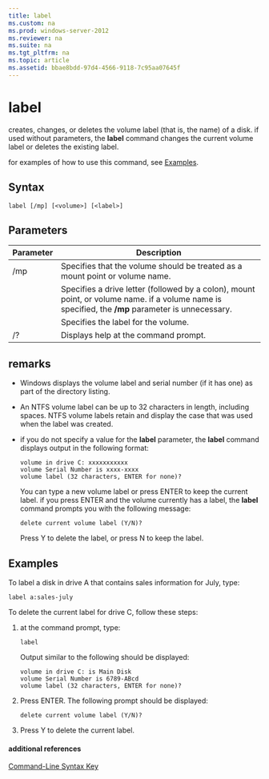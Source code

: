 ```yaml
---
title: label
ms.custom: na
ms.prod: windows-server-2012
ms.reviewer: na
ms.suite: na
ms.tgt_pltfrm: na
ms.topic: article
ms.assetid: bbae8bdd-97d4-4566-9118-7c95aa07645f
---
```

# label
creates, changes, or deletes the volume label \(that is, the name\) of a disk. if used without parameters, the **label** command changes the current volume label or deletes the existing label.

for examples of how to use this command, see [Examples](#BKMK_examples).

## Syntax

```
label [/mp] [<volume>] [<label>]
```

## Parameters

|Parameter|Description|
|-------------|---------------|
|\/mp|Specifies that the volume should be treated as a mount point or volume name.|
|<volume>|Specifies a drive letter \(followed by a colon\), mount point, or volume name. if a volume name is specified, the **\/mp** parameter is unnecessary.|
|<label>|Specifies the label for the volume.|
|\/?|Displays help at the command prompt.|

## remarks

-   Windows displays the volume label and serial number \(if it has one\) as part of the directory listing.

-   An NTFS volume label can be up to 32 characters in length, including spaces. NTFS volume labels retain and display the case that was used when the label was created.

-   if you do not specify a value for the **label** parameter, the **label** command displays output in the following format:

    ```
    volume in drive C: xxxxxxxxxxx 
    volume Serial Number is xxxx-xxxx 
    volume label (32 characters, ENTER for none)?
    ```

    You can type a new volume label or press ENTER to keep the current label. if you press ENTER and the volume currently has a label, the **label** command prompts you with the following message:

    ```
    delete current volume label (Y/N)?
    ```

    Press Y to delete the label, or press N to keep the label.

## <a name="BKMK_examples"></a>Examples
To label a disk in drive A that contains sales information for July, type:

```
label a:sales-july
```

To delete the current label for drive C, follow these steps:

1.  at the command prompt, type:

    ```
    label
    ```

    Output similar to the following should be displayed:

    ```
    volume in drive C: is Main Disk
    volume Serial Number is 6789-ABcd
    volume label (32 characters, ENTER for none)?
    ```

2.  Press ENTER. The following prompt should be displayed:

    ```
    delete current volume label (Y/N)?
    ```

3.  Press Y to delete the current label.

#### additional references
[Command-Line Syntax Key](commandline-syntax-key.md)


